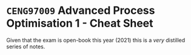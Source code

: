 # `CENG97009` Advanced Process Optimisation 1 - Cheat Sheet

Given that the exam is open-book this year (2021) this is a _very_ distilled series of notes.
